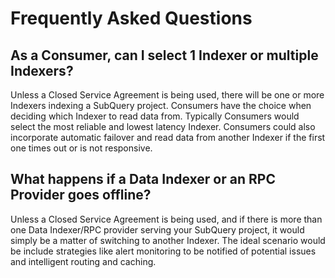 # Frequently Asked Questions

## As a Consumer, can I select 1 Indexer or multiple Indexers?

Unless a Closed Service Agreement is being used, there will be one or more Indexers indexing a SubQuery project. Consumers have the choice when deciding which Indexer to read data from. Typically Consumers would select the most reliable and lowest latency Indexer. Consumers could also incorporate automatic failover and read data from another Indexer if the first one times out or is not responsive.

## What happens if a Data Indexer or an RPC Provider goes offline?

Unless a Closed Service Agreement is being used, and if there is more than one Data Indexer/RPC provider serving your SubQuery project, it would simply be a matter of switching to another Indexer. The ideal scenario would be include strategies like alert monitoring to be notified of potential issues and intelligent routing and caching.
